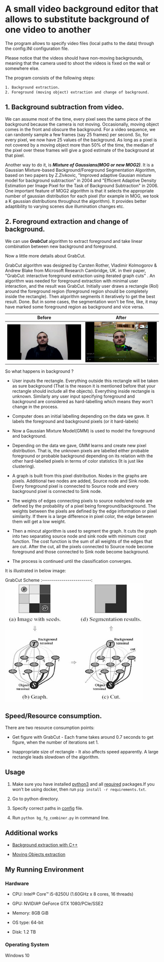 # A small video background editor that allows to substitute background of one video to another

The program allows to specify video files (local paths to the data) through the config.INI configuration file.

Please notice that the videos should have non-moving backgrounds, meaning that the camera used to shoot the videos is fixed on the wall or somewhere else.

The program consists of the following steps:

    1. Background extraction.
    2. Foreground (moving object) extraction and change of background.

## 1. Background subtraction from video.

We can assume most of the time, every pixel sees the same piece of the background because the camera is not moving. Occasionally, moving object comes in the front and obscure the background. For a video sequence, we can randomly sample a few frames (say 25 frames) per second. So, for every pixel, we now have 25 values of the background. As long as a pixel is not covered by a moving object more than 50% of the time, the median of the pixel over these frames will give a good estimate of the background at that pixel.

Another way to do it, is ***Mixture of Gaussians(MOG or new MOG2)***. It is a Gaussian Mixture-based Background/Foreground Segmentation Algorithm, based on two papers by Z.Zivkovic, "Improved adaptive Gausian mixture model for background subtraction" in 2004 and "Efficient Adaptive Density Estimation per Image Pixel for the Task of Background Subtraction" in 2006. One important feature of MOG2 algorithm is that it selects the appropriate number of gaussian distribution for each pixel (for example in MOG, we took a K gaussian distributions throughout the algorithm). It provides better adaptibility to varying scenes due illumination changes etc.

## 2. Foreground extraction and change of background.

We can use ***GrabCut*** algorithm to extract foreground and take linear combination between new background and foreground.

Now a little more details about GrabCut. 

GrabCut algorithm was designed by Carsten Rother, Vladimir Kolmogorov & Andrew Blake from Microsoft Research Cambridge, UK. in their paper, "GrabCut: interactive foreground extraction using iterated graph cuts" . An algorithm was needed for foreground extraction with minimal user interaction, and the result was GrabCut. Initially user draws a rectangle (RoI) around the foreground region (foreground region should be completely inside the rectangle). Then algorithm segments it iteratively to get the best result. Done. But in some cases, the segmentation won't be fine, like, it may have marked some foreground region as background and vice versa. 

Before                     |  After
:-------------------------:|:-------------------------:
![](_assets/before.png)    |  ![](_assets/after.png)


So what happens in background ?

* User inputs the rectangle. Everything outside this rectangle will be taken as sure background (That is the reason it is mentioned before that your rectangle should include all the objects). Everything inside rectangle is unknown. Similarly any user input specifying foreground and background are considered as hard-labelling which means they won't change in the process.

* Computer does an initial labelling depending on the data we gave. It labels the foreground and background pixels (or it hard-labels)

* Now a Gaussian Mixture Model(GMM) is used to model the foreground and background.

* Depending on the data we gave, GMM learns and create new pixel distribution. That is, the unknown pixels are labelled either probable foreground or probable background depending on its relation with the other hard-labelled pixels in terms of color statistics (It is just like clustering).

* A graph is built from this pixel distribution. Nodes in the graphs are pixels. Additional two nodes are added, Source node and Sink node. Every foreground pixel is connected to Source node and every background pixel is connected to Sink node.

* The weights of edges connecting pixels to source node/end node are defined by the probability of a pixel being foreground/background. The weights between the pixels are defined by the edge information or pixel similarity. If there is a large difference in pixel color, the edge between them will get a low weight.

* Then a mincut algorithm is used to segment the graph. It cuts the graph into two separating source node and sink node with minimum cost function. The cost function is the sum of all weights of the edges that are cut. After the cut, all the pixels connected to Source node become foreground and those connected to Sink node become background.

* The process is continued until the classification converges.

It is illustrated in below image:

GrabCut Scheme
:-------------------------:
![](_assets/grabcut_scheme.jpg)


## Speed/Resource consumption.

There are two resource consumption points:

* Get figure with GrabCut - Each frame takes around 0.7 seconds to get figure, when the number of iterations set 1.

* Inappropriate size of rectangle - It also affects speed apparently. A large rectangle leads slowdown of the algorithm. 



## Usage

1. Make sure you have installed [python3](https://www.python.org/downloads/) and all [required](https://github.com/lev1khachatryan/VideoBackgroundEditor/blob/master/requirements.txt) packages.If you won't be using docker, then run `pip install -r requirements.txt`.

2. Go to python directory.

3. Specify correct paths in [config](https://github.com/lev1khachatryan/VideoBackgroundEditor/blob/master/python/config.INI) file.

4. Run `python bg_fg_combiner.py` in command line.


## Additional works

* [Background extraction with C++](https://github.com/lev1khachatryan/VideoBackgroundEditor/tree/master/cpp/BackgroundSubtractor)

* [Moving Objects extraction](https://github.com/lev1khachatryan/VideoBackgroundEditor/blob/master/python/mo_subtractor.py)



## My Running Environment

### Hardware

* CPU: Intel® Core™ i5-8250U (1.60GHz x 8 cores, 16 threads)

* GPU: NVIDIA® GeForce GTX 1080/PCle/SSE2

* Memory: 8GB GiB

* OS type: 64-bit

* Disk: 1.2 TB


### Operating System

Windows 10 

